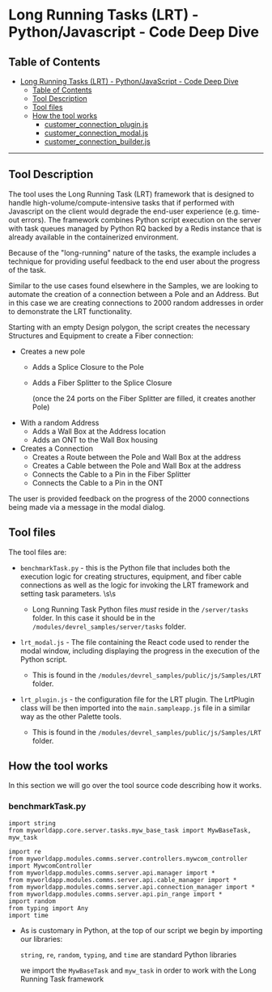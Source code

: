 # Long Running Tasks (LRT) - Python/Javascript - Code Deep Dive

## Table of Contents

- [ Long Running Tasks (LRT) - Python/JavaScript - Code Deep Dive](#long-running-tasks-lrt---pythonjavascript---code-deep-dive)
  - [Table of Contents](#table-of-contents)
  - [Tool Description](#tool-description)
  - [Tool files](#tool-files)
  - [How the tool works](#how-the-tool-works)
    - [customer\_connection\_plugin.js](#customer_connection_pluginjs)
    - [customer\_connection\_modal.js](#customer_connection_modaljs)
    - [customer\_connection\_builder.js](#customer_connection_builderjs)

---

## Tool Description

The tool uses the Long Running Task (LRT) framework that is designed to handle high-volume/compute-intensive tasks that if performed with Javascript on the client would degrade the end-user experience (e.g. time-out errors).  The framework combines Python script execution on the server with task queues managed by Python RQ backed by a Redis instance that is already available in the containerized environment.  

Because of the "long-running" nature of the tasks, the example includes a technique for providing useful feedback to the end user about the progress of the task.

Similar to the use cases found elsewhere in the Samples, we are looking to automate the creation of a connection between a Pole and an Address.  But in this case we are creating connections to 2000 random addresses in order to demonstrate the LRT functionality.

Starting with an empty Design polygon, the script creates the necessary Structures and Equipment to create a Fiber connection:
- Creates a new pole
  - Adds a Splice Closure to the Pole
  - Adds a Fiber Splitter to the Splice Closure

    (once the 24 ports on the Fiber Splitter are filled, it creates another Pole)
- With a random Address
  - Adds a Wall Box at the Address location
  - Adds an ONT to the Wall Box housing
- Creates a Connection
  - Creates a Route between the Pole and Wall Box at the address
  - Creates a Cable between the Pole and Wall Box at the address
  - Connects the Cable to a Pin in the Fiber Splitter
  - Connects the Cable to a Pin in the ONT


The user is provided feedback on the progress of the 2000 connections being made via a message in the modal dialog.

## Tool files

The tool files are:

- `benchmarkTask.py` - this is the Python file that includes both the execution logic for creating structures, equipment, and fiber cable connections as well as the logic for invoking the LRT framework and setting task parameters. \s\s 
    - Long Running Task Python files *must* reside in the `/server/tasks` folder.  In this case it should be in the `/modules/devrel_samples/server/tasks` folder.



- `lrt_modal.js` - The file containing the React code used to render the modal window, including displaying the progress in the execution of the Python script. 


    - This is found in the `/modules/devrel_samples/public/js/Samples/LRT` folder.

- `lrt_plugin.js` - the configuration file for the LRT plugin.  The LrtPlugin class will be then imported into the `main.sampleapp.js` file in a similar way as the other Palette tools. 

    - This is found in the `/modules/devrel_samples/public/js/Samples/LRT` folder.


## How the tool works

In this section we will go over the tool source code describing how it works.

### benchmarkTask.py

```
import string
from myworldapp.core.server.tasks.myw_base_task import MywBaseTask, myw_task

import re
from myworldapp.modules.comms.server.controllers.mywcom_controller import MywcomController
from myworldapp.modules.comms.server.api.manager import *
from myworldapp.modules.comms.server.api.cable_manager import *
from myworldapp.modules.comms.server.api.connection_manager import *
from myworldapp.modules.comms.server.api.pin_range import *
import random
from typing import Any
import time

```

- As is customary in Python, at the top of our script we begin by importing our libraries:  

    `string`, `re`, `random`, `typing`, and `time` are standard Python libraries 

    we import the `MywBaseTask` and `myw_task` in order to work with the Long Running Task framework  

    

